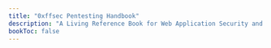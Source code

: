```yaml
---
title: "0xffsec Pentesting Handbook"
description: "A Living Reference Book for Web Application Security and Pentest/CTF"
bookToc: false
---
```

